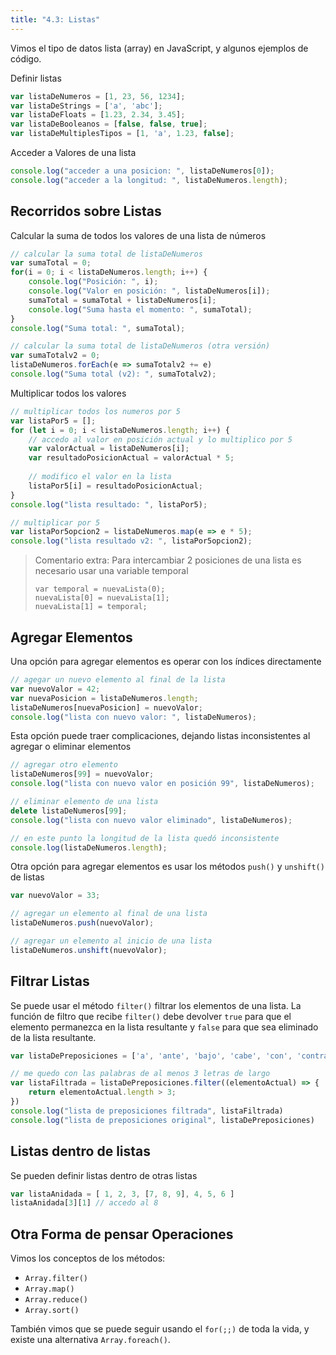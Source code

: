 ```yaml
---
title: "4.3: Listas"
---
```


Vimos el tipo de datos lista (array) en JavaScript, y algunos ejemplos de código.

Definir listas

```js
var listaDeNumeros = [1, 23, 56, 1234];
var listaDeStrings = ['a', 'abc'];
var listaDeFloats = [1.23, 2.34, 3.45];
var listaDeBooleanos = [false, false, true];
var listaDeMultiplesTipos = [1, 'a', 1.23, false];
```

Acceder a Valores de una lista

```js
console.log("acceder a una posicion: ", listaDeNumeros[0]);
console.log("acceder a la longitud: ", listaDeNumeros.length);
```

## Recorridos sobre Listas

Calcular la suma de todos los valores de una lista de números

```js
// calcular la suma total de listaDeNumeros
var sumaTotal = 0;
for(i = 0; i < listaDeNumeros.length; i++) {
    console.log("Posición: ", i);
    console.log("Valor en posición: ", listaDeNumeros[i]);
    sumaTotal = sumaTotal + listaDeNumeros[i];
    console.log("Suma hasta el momento: ", sumaTotal);
}
console.log("Suma total: ", sumaTotal);

// calcular la suma total de listaDeNumeros (otra versión)
var sumaTotalv2 = 0;
listaDeNumeros.forEach(e => sumaTotalv2 += e)
console.log("Suma total (v2): ", sumaTotalv2);
```

Multiplicar todos los valores

```js
// multiplicar todos los numeros por 5
var listaPor5 = [];
for (let i = 0; i < listaDeNumeros.length; i++) {
    // accedo al valor en posición actual y lo multiplico por 5
    var valorActual = listaDeNumeros[i];
    var resultadoPosicionActual = valorActual * 5;
    
    // modifico el valor en la lista
    listaPor5[i] = resultadoPosicionActual; 
}
console.log("lista resultado: ", listaPor5);

// multiplicar por 5
var listaPor5opcion2 = listaDeNumeros.map(e => e * 5);
console.log("lista resultado v2: ", listaPor5opcion2);
```

> Comentario extra: Para intercambiar 2 posiciones de una lista es necesario usar una variable temporal
>
>     var temporal = nuevaLista(0);
>     nuevaLista[0] = nuevaLista[1];
>     nuevaLista[1] = temporal;

## Agregar Elementos

Una opción para agregar elementos es operar con los índices directamente

```js
// agegar un nuevo elemento al final de la lista
var nuevoValor = 42;
var nuevaPosicion = listaDeNumeros.length;
listaDeNumeros[nuevaPosicion] = nuevoValor;
console.log("lista con nuevo valor: ", listaDeNumeros);
```

Esta opción puede traer complicaciones, dejando listas inconsistentes al agregar o eliminar elementos

```js
// agregar otro elemento
listaDeNumeros[99] = nuevoValor;
console.log("lista con nuevo valor en posición 99", listaDeNumeros);

// eliminar elemento de una lista
delete listaDeNumeros[99];
console.log("lista con nuevo valor eliminado", listaDeNumeros);

// en este punto la longitud de la lista quedó inconsistente
console.log(listaDeNumeros.length);
```

Otra opción para agregar elementos es usar los métodos `push()` y `unshift()` de listas

```js
var nuevoValor = 33;

// agregar un elemento al final de una lista
listaDeNumeros.push(nuevoValor);

// agregar un elemento al inicio de una lista
listaDeNumeros.unshift(nuevoValor);
```


## Filtrar Listas

Se puede usar el método `filter()` filtrar los elementos de una lista. La función de filtro que recibe `filter()` debe devolver `true` para que el elemento permanezca en la lista resultante y `false` para que sea eliminado de la lista resultante.

```js
var listaDePreposiciones = ['a', 'ante', 'bajo', 'cabe', 'con', 'contra', 'de', 'desde', 'durante', 'en', 'entre', 'hacia', 'hasta', 'mediante', 'para', 'por', 'según', 'sin', 'so', 'sobre', 'tras', 'versus', 'vía'];

// me quedo con las palabras de al menos 3 letras de largo
var listaFiltrada = listaDePreposiciones.filter((elementoActual) => {
    return elementoActual.length > 3;
})
console.log("lista de preposiciones filtrada", listaFiltrada)
console.log("lista de preposiciones original", listaDePreposiciones)
```

## Listas dentro de listas

Se pueden definir listas dentro de otras listas

```js
var listaAnidada = [ 1, 2, 3, [7, 8, 9], 4, 5, 6 ]
listaAnidada[3][1] // accedo al 8
```

## Otra Forma de pensar Operaciones

Vimos los conceptos de los métodos:

- `Array.filter()`
- `Array.map()`
- `Array.reduce()`
- `Array.sort()`

También vimos que se puede seguir usando el `for(;;)` de toda la vida, y existe una alternativa `Array.foreach()`.
